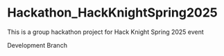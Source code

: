# Hackathon_HackKnightSpring2025
This is a group hackathon project for Hack Knight Spring 2025 event

Development Branch